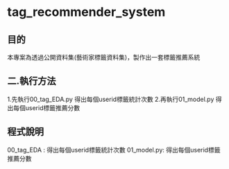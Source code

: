 # tag_recommender_system

## 目的
本專案為透過公開資料集(藝術家標籤資料集)，製作出一套標籤推薦系統

## 二.執行方法
1.先執行00_tag_EDA.py 得出每個userid標籤統計次數
2.再執行01_model.py 得出每個userid標籤推薦分數

## 程式說明
00_tag_EDA : 得出每個userid標籤統計次數
01_model.py: 得出每個userid標籤推薦分數  


